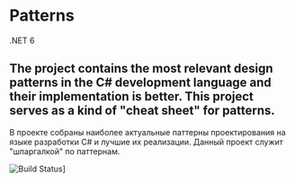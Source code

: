 # Patterns
.NET 6

The project contains the most relevant design patterns in the C# development language and their implementation is better. This project serves as a kind of "cheat sheet" for patterns.
-----------------------------------
В проекте собраны наиболее актуальные паттерны проектирования на языке разработки C# и лучшие их реализации. Данный проект служит "шпаргалкой" по паттернам.

![Build Status](https://github.com/adichev17/Patterns/workflows/.NET%20Core%20Desktop/badge.svg)]

